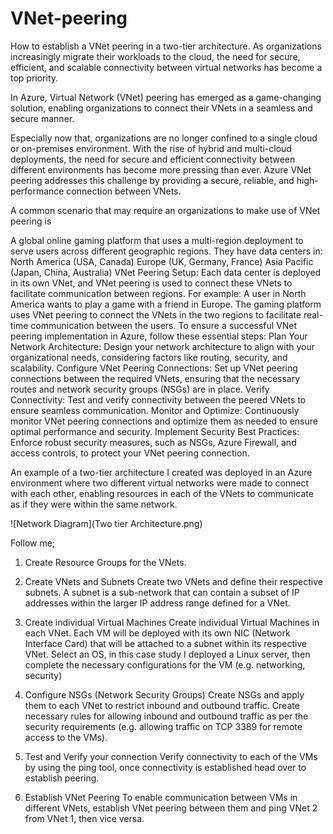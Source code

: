 # VNet-peering
How to establish a VNet peering in a two-tier architecture.
As organizations increasingly migrate their workloads to the cloud, the need for secure, efficient, and scalable connectivity between virtual networks has become a top priority.

In Azure, Virtual Network (VNet) peering has emerged as a game-changing solution, enabling organizations to connect their VNets in a seamless and secure manner.

Especially now that, organizations are no longer confined to a single cloud or on-premises environment. With the rise of hybrid and multi-cloud deployments, the need for secure and efficient connectivity between different environments has become more pressing than ever. Azure VNet peering addresses this challenge by providing a secure, reliable, and high-performance connection between VNets.

 A common scenario that may require an organizations to make use of VNet peering  is

A global online gaming platform that uses a multi-region deployment to serve users across different geographic regions. They have data centers in:
North America (USA, Canada)
Europe (UK, Germany, France)
Asia Pacific (Japan, China, Australia)
VNet Peering Setup: Each data center is deployed in its own VNet, and VNet peering is used to connect these VNets to facilitate communication between regions. For example:
A user in North America wants to play a game with a friend in Europe. The gaming platform uses VNet peering to connect the VNets in the two regions to facilitate real-time communication between the users.
To ensure a successful VNet peering implementation in Azure, follow these essential steps:
Plan Your Network Architecture: Design your network architecture to align with your organizational needs, considering factors like routing, security, and scalability.
Configure VNet Peering Connections: Set up VNet peering connections between the required VNets, ensuring that the necessary routes and network security groups (NSGs) are in place.
Verify Connectivity: Test and verify connectivity between the peered VNets to ensure seamless communication.
Monitor and Optimize: Continuously monitor VNet peering connections and optimize them as needed to ensure optimal performance and security.
Implement Security Best Practices: Enforce robust security measures, such as NSGs, Azure Firewall, and access controls, to protect your VNet peering connection.


An example of a two-tier architecture I created was deployed in an Azure environment where two different virtual networks were made to connect with each other, enabling resources in each of the VNets to communicate as if they were within the same network.

![Network Diagram](Two tier Architecture.png)



Follow me;

1. Create Resource Groups for the VNets.
2. Create VNets and Subnets
Create two VNets and define their respective subnets. A subnet is a sub-network that can contain a subset of IP addresses within the larger IP address range defined for a VNet.

3. Create individual Virtual Machines
Create individual Virtual Machines in each VNet. Each VM will be deployed with its own NIC (Network Interface Card) that will be attached to a subnet within its respective VNet. Select an OS, in this case study I deployed a Linux server, then complete the necessary configurations for the VM (e.g. networking, security)
4. Configure NSGs (Network Security Groups)
Create NSGs and apply them to each VNet to restrict inbound and outbound traffic. Create necessary rules for allowing inbound and outbound traffic as per the security requirements (e.g. allowing traffic on TCP 3389 for remote access to the VMs).
5. Test and Verify your connection
Verify connectivity to each of the VMs by using the ping tool, once connectivity is established head over to establish peering.
6. Establish VNet Peering
To enable communication between VMs in different VNets, establish VNet peering between them and ping VNet 2 from VNet 1, then vice versa.
